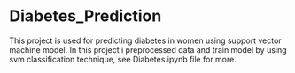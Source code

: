 # Diabetes_Prediction
This project is used for predicting diabetes in women using support vector machine model. In this project i preprocessed data and train model by using svm classification technique, see Diabetes.ipynb file for more.

